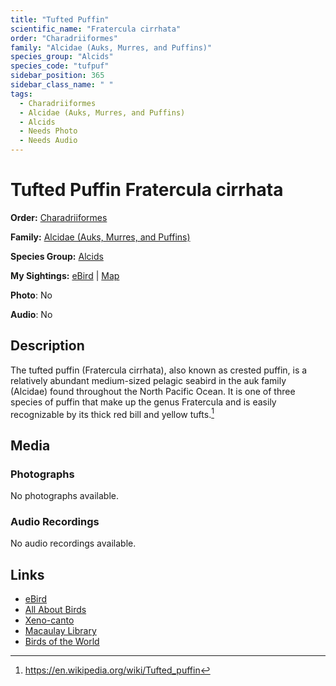 ```yaml
---
title: "Tufted Puffin"
scientific_name: "Fratercula cirrhata"
order: "Charadriiformes"
family: "Alcidae (Auks, Murres, and Puffins)"
species_group: "Alcids"
species_code: "tufpuf"
sidebar_position: 365
sidebar_class_name: " "
tags: 
  - Charadriiformes
  - Alcidae (Auks, Murres, and Puffins)
  - Alcids
  - Needs Photo
  - Needs Audio
---
```


# Tufted Puffin <span className='sci_name'>Fratercula cirrhata</span>

**Order:** [Charadriiformes](/tags/charadriiformes)

**Family:** [Alcidae (Auks, Murres, and Puffins)](/tags/alcidae-auks-murres-and-puffins)

**Species Group:** [Alcids](/tags/alcids)

**My Sightings:** [eBird](https://ebird.org/lifelist?r=world&time=life&spp=tufpuf) | [Map](/map?species_code=tufpuf)

**Photo**: No 

**Audio**: No

## Description
The tufted puffin (Fratercula cirrhata), also known as crested puffin, is a relatively abundant medium-sized pelagic seabird in the auk family (Alcidae) found throughout the North Pacific Ocean.
It is one of three species of puffin that make up the genus Fratercula and is easily recognizable by its thick red bill and yellow tufts.[^1]

[^1]: https://en.wikipedia.org/wiki/Tufted_puffin

## Media
### Photographs
No photographs available.

### Audio Recordings
No audio recordings available.

## Links
* [eBird](https://ebird.org/species/tufpuf) 
* [All About Birds](https://www.allaboutbirds.org/guide/tufpuf) 
* [Xeno-canto](https://www.xeno-canto.org/species/fratercula-cirrhata) 
* [Macaulay Library](https://search.macaulaylibrary.org/catalog?taxonCode=tufpuf&sort=rating_rank_desc)
* [Birds of the World](https://birdsoftheworld.org/bow/species/tufpuf)
